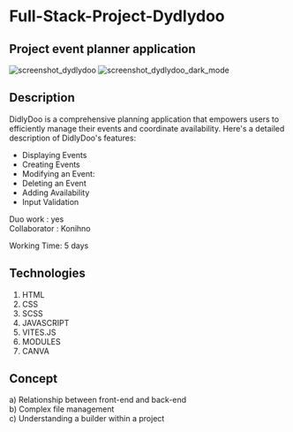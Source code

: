 # Full-Stack-Project-Dydlydoo
## Project event planner application 
![screenshot_dydlydoo](https://github.com/GMKRAKEN23/Full-Stack-Project-Dydlydoo/assets/149949090/0daf294f-aa45-43cb-b0c4-799c0287cc1f)
![screenshot_dydlydoo_dark_mode](https://github.com/GMKRAKEN23/Full-Stack-Project-Dydlydoo/assets/149949090/4442d66f-99b9-401a-ae32-3e72cc8ba173)

## Description
DidlyDoo is a comprehensive planning application that empowers users to efficiently manage their events and coordinate availability. 
Here's a detailed description of DidlyDoo's features:  
- Displaying Events
- Creating Events
- Modifying an Event:
- Deleting an Event
- Adding Availability
- Input Validation

Duo work : yes   
Collaborator : Konihno

Working Time: 5 days
## Technologies 
1. HTML
2. CSS
3. SCSS
4. JAVASCRIPT
5. VITES.JS
6. MODULES
7. CANVA
## Concept 
a) Relationship between front-end and back-end  
b) Complex file management  
c) Understanding a builder within a project      

